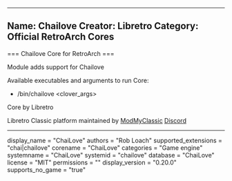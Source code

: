 -----------------------
Name: Chailove
Creator: Libretro
Category: Official RetroArch Cores
-----------------------

=== Chailove Core for RetroArch ===

Module adds support for Chailove

Available executables and arguments to run Core:
- /bin/chailove <rom> <clover_args>

Core by Libretro

Libretro Classic platform maintained by [ModMyClassic](https://modmyclassic.com) [Discord](https://discordapp.com/invite/8gygsrw)

-----------------------

display_name = "ChaiLove"
authors = "Rob Loach"
supported_extensions = "chai|chailove"
corename = "ChaiLove"
categories = "Game engine"
systemname = "ChaiLove"
systemid = "chailove"
database = "ChaiLove"
license = "MIT"
permissions = ""
display_version = "0.20.0"
supports_no_game = "true"
